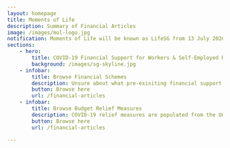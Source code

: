 ```yaml
---
layout: homepage
title: Moments of Life
description: Summary of Financial Articles 
image: /images/mol-logo.jpg
notification: Moments of Life will be known as LifeSG from 13 July 2020 onwards! Download from your App Store or Google Play today!
sections:
    - hero:
        title: COVID-19 Financial Support for Workers & Self-Employed Persons
        background: /images/sg-skyline.jpg
    - infobar:
        title: Browse Financial Schemes
        description: Unsure about what pre-exisiting financial support resources you might be eligible for? Stay informed with our latest guide.
        button: Browse here
        url: /financial-articles
    - infobar:
        title: Browse Budget Relief Measures
        description: COVID-19 relief measures are populated from the Unity, Resilience, Solidarity & Fortitude Budgets that build upon and reinforce each other.
        button: Browse here
        url: /financial-articles
        
---
```

